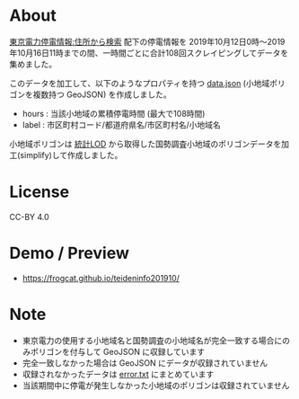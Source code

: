 # About

[東京電力停電情報:住所から検索](http://teideninfo.tepco.co.jp/html/00000000000.html) 配下の停電情報を
2019年10月12日0時～2019年10月16日11時までの間、一時間ごとに合計108回スクレイピングしてデータを集めました。

このデータを加工して、以下のようなプロパティを持つ [data.json](https://github.com/frogcat/teideninfo201910/blob/master/data.json) (小地域ポリゴンを複数持つ GeoJSON) を作成しました。

- hours : 当該小地域の累積停電時間 (最大で108時間)
- label : 市区町村コード/都道府県名/市区町村名/小地域名

小地域ポリゴンは [統計LOD](http://data.e-stat.go.jp/lodw/) から取得した国勢調査小地域のポリゴンデータを加工(simplify)して作成しました。

# License

CC-BY 4.0

# Demo / Preview

- <https://frogcat.github.io/teideninfo201910/>


# Note

- 東京電力の使用する小地域名と国勢調査の小地域名が完全一致する場合にのみポリゴンを付与して GeoJSON に収録しています
- 完全一致しなかった場合は GeoJSON にデータが収録されていません
- 収録されなかったデータは [error.txt](https://github.com/frogcat/teideninfo201910/blob/master/error.txt) にまとめています
- 当該期間中に停電が発生しなかった小地域のポリゴンは収録されていません
